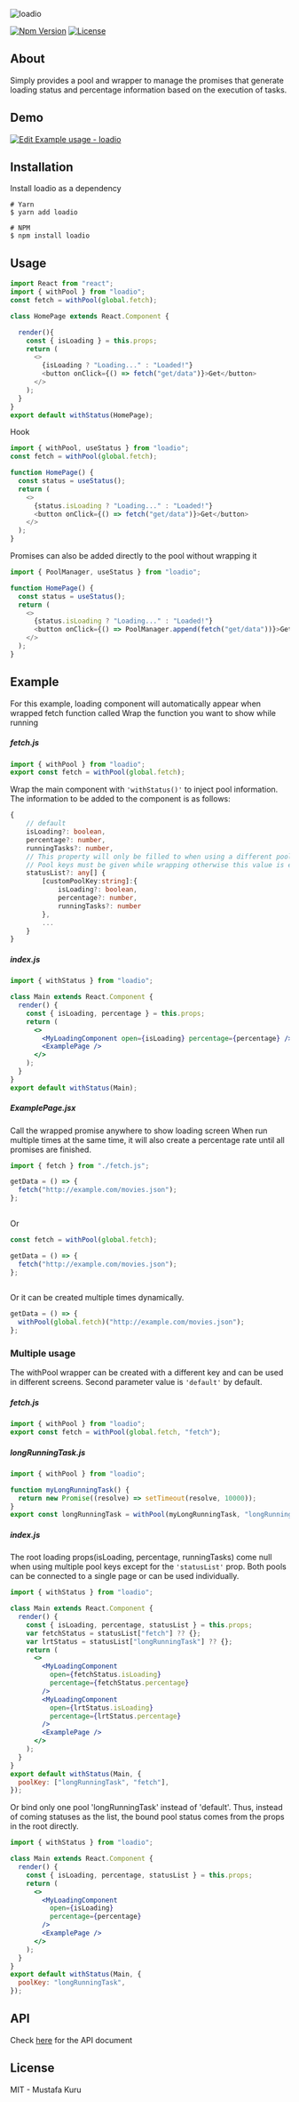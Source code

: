 
![loadio](docs/loadio.png)

[![Npm Version][npm-version-image]][npm-version-url] [![License][license-image]][license-url] 
## About

Simply provides a pool and wrapper to manage the promises that generate loading status and percentage information based on the execution of tasks.

## Demo
[![Edit Example usage - loadio](https://codesandbox.io/static/img/play-codesandbox.svg)](https://codesandbox.io/s/example-usage-loadio-loz1y?fontsize=14&hidenavigation=1&theme=dark)

## Installation

Install loadio as a dependency

```shell
# Yarn
$ yarn add loadio

# NPM
$ npm install loadio
```

## Usage


```js
import React from "react";
import { withPool } from "loadio"; 
const fetch = withPool(global.fetch);

class HomePage extends React.Component {

  render(){
    const { isLoading } = this.props;  
    return (
      <>
        {isLoading ? "Loading..." : "Loaded!"}
        <button onClick={() => fetch("get/data")}>Get</button>
      </>
    );
  }
}
export default withStatus(HomePage);
```

Hook
```js
import { withPool, useStatus } from "loadio"; 
const fetch = withPool(global.fetch);

function HomePage() {
  const status = useStatus();
  return (
    <>
      {status.isLoading ? "Loading..." : "Loaded!"}
      <button onClick={() => fetch("get/data")}>Get</button>
    </>
  );
}
```
Promises can also be added directly to the pool without wrapping it

```js
import { PoolManager, useStatus } from "loadio"; 

function HomePage() {
  const status = useStatus();
  return (
    <>
      {status.isLoading ? "Loading..." : "Loaded!"}
      <button onClick={() => PoolManager.append(fetch("get/data"))}>Get</button>
    </>
  );
}
```
## Example
For this example, loading component will automatically appear when wrapped fetch function called
Wrap the function you want to show while running


##### fetch.js

```js
import { withPool } from "loadio"; 
export const fetch = withPool(global.fetch); 
```



Wrap the main component with `'withStatus()'` to inject pool information.
The information to be added to the component is as follows:

```ts
{
    // default
    isLoading?: boolean,
    percentage?: number,
    runningTasks?: number,
    // This property will only be filled to when using a different pool than 'default'
    // Pool keys must be given while wrapping otherwise this value is empty
    statusList?: any[] {
        [customPoolKey:string]:{
            isLoading?: boolean,
            percentage?: number,
            runningTasks?: number
        },
        ...
    }
}
```
##### index.js
```jsx
import { withStatus } from "loadio";

class Main extends React.Component {
  render() {
    const { isLoading, percentage } = this.props;
    return (
      <>
        <MyLoadingComponent open={isLoading} percentage={percentage} />
        <ExamplePage />
      </>
    );
  }
}
export default withStatus(Main);
```

##### ExamplePage.jsx

Call the wrapped promise anywhere to show loading screen
When run multiple times at the same time, it will also create a percentage rate until all promises are finished.


```js
import { fetch } from "./fetch.js";

getData = () => {
  fetch("http://example.com/movies.json");
};
 
```

Or


```js 
const fetch = withPool(global.fetch);

getData = () => {
  fetch("http://example.com/movies.json");
};
 
```
Or it can be created multiple times dynamically.

```js  
getData = () => {
  withPool(global.fetch)("http://example.com/movies.json");
}; 
```
### Multiple usage

The withPool wrapper can be created with a different key and can be used in different screens. Second parameter value is `'default'` by default.

##### fetch.js

```js
import { withPool } from "loadio";
export const fetch = withPool(global.fetch, "fetch"); 
```

##### longRunningTask.js

```js
import { withPool } from "loadio";

function myLongRunningTask() {
  return new Promise((resolve) => setTimeout(resolve, 10000));
}
export const longRunningTask = withPool(myLongRunningTask, "longRunningTask"); 
```

##### index.js

The root loading props(isLoading, percentage, runningTasks) come null when using multiple pool keys except for the `'statusList'` prop.
Both pools can be connected to a single page or can be used individually.

```jsx
import { withStatus } from "loadio";

class Main extends React.Component {
  render() {
    const { isLoading, percentage, statusList } = this.props;
    var fetchStatus = statusList["fetch"] ?? {};
    var lrtStatus = statusList["longRunningTask"] ?? {};
    return (
      <>
        <MyLoadingComponent
          open={fetchStatus.isLoading}
          percentage={fetchStatus.percentage}
        />
        <MyLoadingComponent
          open={lrtStatus.isLoading}
          percentage={lrtStatus.percentage}
        />
        <ExamplePage />
      </>
    );
  }
}
export default withStatus(Main, {
  poolKey: ["longRunningTask", "fetch"],
});
```
Or bind only one pool 'longRunningTask' instead of 'default'.
Thus, instead of coming statuses as the list, the bound pool status comes from the props in the root directly.

```jsx
import { withStatus } from "loadio";

class Main extends React.Component {
  render() {
    const { isLoading, percentage, statusList } = this.props;
    return (
      <>
        <MyLoadingComponent
          open={isLoading}
          percentage={percentage}
        />
        <ExamplePage />
      </>
    );
  }
}
export default withStatus(Main, {
  poolKey: "longRunningTask",
});
```
## API
Check [here](https://hepter.github.io/loadio/modules) for the API document 
## License

MIT - Mustafa Kuru


[license-image]: http://img.shields.io/npm/l/loadio.svg
[license-url]: LICENSE 
[npm-version-image]: https://img.shields.io/npm/v/loadio.svg
[npm-version-url]: https://www.npmjs.com/package/loadio